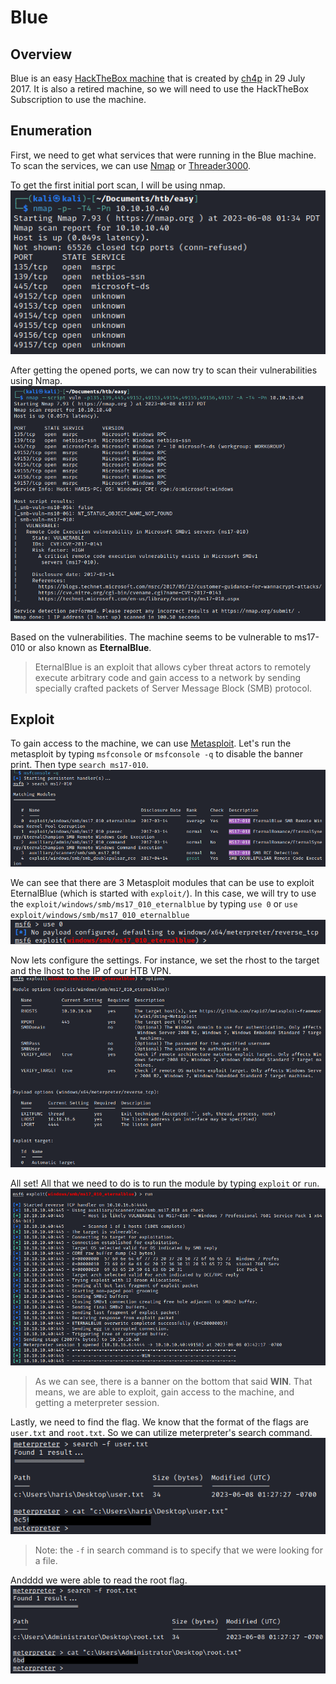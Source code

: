 # Blue

## Overview

Blue is an easy [HackTheBox machine](https://app.hackthebox.com/machines/Blue) that is created by [ch4p](https://app.hackthebox.com/users/1) in 29 July 2017. It is also a retired machine, so we will need to use the HackTheBox Subscription to use the machine.

## Enumeration

First, we need to get what services that were running in the Blue machine. To scan the services, we can use [Nmap](https://nmap.org/) or [Threader3000](https://github.com/dievus/threader3000).

To get the first initial port scan, I will be using nmap.
![](InitialScan.png)

After getting the opened ports, we can now try to scan their vulnerabilities using Nmap.
![](VulnerabilityScan.png)

Based on the vulnerabilities. The machine seems to be vulnerable to ms17-010 or also known as **EternalBlue**.

> EternalBlue is an exploit that allows cyber threat actors to remotely execute arbitrary code and gain access to a network by sending specially crafted packets of Server Message Block (SMB) protocol.

## Exploit

To gain access to the machine, we can use [Metasploit](https://www.metasploit.com/). Let's run the metasploit by typing `msfconsole` or `msfconsole -q` to disable the banner print. Then type `search ms17-010`.
![](Searchms17-010.png)

We can see that there are 3 Metasploit modules that can be use to exploit EternalBlue (which is started with `exploit/`). In this case, we will try to use the `exploit/windows/smb/ms17_010_eternalblue` by typing `use 0` or `use exploit/windows/smb/ms17_010_eternalblue`
![](SelectingModule.png)

Now lets configure the settings. For instance, we set the rhost to the target and the lhost to the IP of our HTB VPN.
![](ConfigureSetting.png)

All set! All that we need to do is to run the module by typing `exploit` or `run`.
![](RunModule.png)

> As we can see, there is a banner on the bottom that said **WIN**. That means, we are able to exploit, gain access to the machine, and getting a meterpreter session.

Lastly, we need to find the flag. We know that the format of the flags are `user.txt` and `root.txt`. So we can utilize meterpreter's search command.
![](UserFlag.png)

> Note: the `-f` in search command is to specify that we were looking for a file.

Andddd we were able to read the root flag.
![](RootFlag.png)